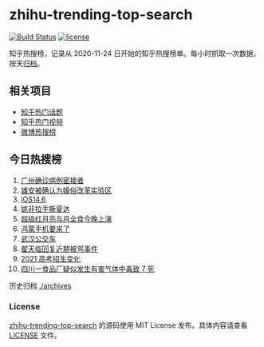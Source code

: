 # zhihu-trending-top-search

[![Build Status](https://github.com/justjavac/zhihu-trending-top-search/workflows/ci/badge.svg?branch=main)](https://github.com/justjavac/zhihu-trending-top-search/actions)
[![license](https://img.shields.io/github/license/justjavac/zhihu-trending-top-search)](https://github.com/justjavac/zhihu-trending-top-search/blob/main/LICENSE)

知乎热搜榜，记录从 2020-11-24 日开始的知乎热搜榜单。每小时抓取一次数据，按天[归档](./archives)。

## 相关项目

- [知乎热门话题](https://github.com/justjavac/zhihu-trending-hot-questions)
- [知乎热门视频](https://github.com/justjavac/zhihu-trending-hot-video)
- [微博热搜榜](https://github.com/justjavac/weibo-trending-hot-search)

## 今日热搜榜

<!-- BEGIN -->
<!-- 最后更新时间 Thu May 27 2021 05:12:37 GMT+0800 (China Standard Time) -->

1. [广州确诊病例密接者](https://www.zhihu.com/search?q=广州疫情)
2. [雄安被确认为婚俗改革实验区](https://www.zhihu.com/search?q=雄安)
3. [iOS14.6](https://www.zhihu.com/search?q=ios14.6)
4. [姚非拉手撕夏达](https://www.zhihu.com/search?q=夏达)
5. [超级红月亮与月全食今晚上演](https://www.zhihu.com/search?q=超级红月亮)
6. [鸿蒙手机要来了](https://www.zhihu.com/search?q=华为鸿蒙)
7. [武汉公交车](https://www.zhihu.com/search?q=武汉公交车)
8. [翟天临回复近期被骂事件](https://www.zhihu.com/search?q=翟天临回复)
9. [2021 高考招生变化](https://www.zhihu.com/search?q=高考招生)
10. [四川一食品厂疑似发生有害气体中毒致 7 死](https://www.zhihu.com/search?q=四川食品厂)

<!-- END -->

历史归档 [./archives](./archives)

### License

[zhihu-trending-top-search](https://github.com/justjavac/zhihu-trending-top-search)
的源码使用 MIT License 发布。具体内容请查看 [LICENSE](./LICENSE) 文件。
